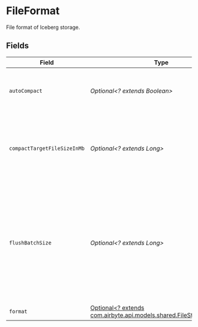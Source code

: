# FileFormat

File format of Iceberg storage.


## Fields

| Field                                                                                                                                                   | Type                                                                                                                                                    | Required                                                                                                                                                | Description                                                                                                                                             |
| ------------------------------------------------------------------------------------------------------------------------------------------------------- | ------------------------------------------------------------------------------------------------------------------------------------------------------- | ------------------------------------------------------------------------------------------------------------------------------------------------------- | ------------------------------------------------------------------------------------------------------------------------------------------------------- |
| `autoCompact`                                                                                                                                           | *Optional<? extends Boolean>*                                                                                                                           | :heavy_minus_sign:                                                                                                                                      | Auto compact data files when stream close                                                                                                               |
| `compactTargetFileSizeInMb`                                                                                                                             | *Optional<? extends Long>*                                                                                                                              | :heavy_minus_sign:                                                                                                                                      | Specify the target size of Iceberg data file when performing a compaction action.                                                                       |
| `flushBatchSize`                                                                                                                                        | *Optional<? extends Long>*                                                                                                                              | :heavy_minus_sign:                                                                                                                                      | Iceberg data file flush batch size. Incoming rows write to cache firstly; When cache size reaches this 'batch size', flush into real Iceberg data file. |
| `format`                                                                                                                                                | [Optional<? extends com.airbyte.api.models.shared.FileStorageFormat>](../../models/shared/FileStorageFormat.md)                                         | :heavy_minus_sign:                                                                                                                                      | N/A                                                                                                                                                     |
